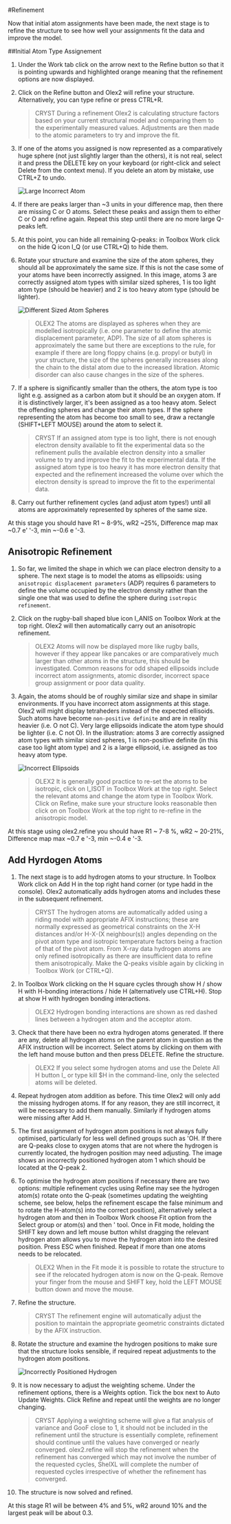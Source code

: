 #Refinement

Now that initial atom assignments have been made, the next stage is to refine the structure to see how well your assignments fit the data and improve the model.

##Initial Atom Type Assignement

1.	Under the Work tab click on the arrow next to the Refine button so that it is pointing upwards and highlighted orange meaning that the refinement options are now displayed. 
2.	Click on the Refine button and Olex2 will refine your structure. Alternatively, you can type refine or press CTRL+R.

	>CRYST During a refinement Olex2 is calculating structure factors based on your current structural model and comparing them to the experimentally measured values. Adjustments are then made to the atomic parameters to try and improve the fit.

3.	If one of the atoms you assigned is now represented as a comparatively huge sphere (not just slightly larger than the others), it is not real, select it and press the DELETE key on your keyboard (or right-click and select Delete from the context menu). If you delete an atom by mistake, use CTRL+Z to undo.

	![Large Incorrect Atom](/images/large_incorrect_atom.png)

4.	If there are peaks larger than ~3 units in your difference map, then there are missing C or O atoms. Select these peaks and assign them to either C or O and refine again. Repeat this step until there are no more large Q-peaks left. 
5.	At this point, you can hide all remaining Q-peaks: in Toolbox Work click on the hide Q icon I_Q (or use CTRL+Q) to hide them.
6.	Rotate your structure and examine the size of the atom spheres, they should all be approximately the same size. If this is not the case some of your atoms have been incorrectly assigned. In this image, atoms 3 are correctly assigned atom types with similar sized spheres, 1 is too light atom type (should be heavier) and 2 is too heavy atom type (should be lighter).

	![Different Sized Atom Spheres](/images/different_sized_atom_spheres.png)

	>OLEX2 The atoms are displayed as spheres when they are modelled isotropically (i.e. one parameter to define the atomic displacement parameter, ADP). The size of all atom spheres is approximately the same but there are exceptions to the rule, for example if there are long floppy chains (e.g. propyl or butyl) in your structure, the size of the spheres generally increases along the chain to the distal atom due to the increased libration. Atomic disorder can also cause changes in the size of the spheres.

7.	If a sphere is significantly smaller than the others, the atom type is too light e.g. assigned as a carbon atom but it should be an oxygen atom. If it is distinctively larger, it's been assigned as a too heavy atom. Select the offending spheres and change their atom types. If the sphere representing the atom has become too small to see, draw a rectangle (SHIFT+LEFT MOUSE) around the atom to select it. 

	>CRYST If an assigned atom type is too light, there is not enough electron density available to fit the experimental data so the refinement pulls the available electron density into a smaller volume to try and improve the fit to the experimental data. If the assigned atom type is too heavy it has more electron density that expected and the refinement increased the volume over which the electron density is spread to improve the fit to the experimental data.

8.	Carry out further refinement cycles (and adjust atom types!) until all atoms are approximately represented by spheres of the same size.

At this stage you should have R1 ~ 8-9%, wR2 ~25%, Difference map max ~0.7 e' '-3, min ~-0.6 e '-3. 

## Anisotropic Refinement

1.	So far, we limited the shape in which we can place electron density to a sphere. The next stage is to model the atoms as ellipsoids: using `anisotropic displacement parameters` (ADP) requires 6 parameters to define the volume occupied by the electron density rather than the single one that was used to define the sphere during `isotropic refinement`.
2.	Click on the rugby-ball shaped blue icon I_ANIS on Toolbox Work at the top right. Olex2 will then automatically carry out an anisotropic refinement.

	>OLEX2 Atoms will now be displayed more like rugby balls, however if they appear like pancakes or are comparatively much larger than other atoms in the structure, this should be investigated. Common reasons for odd shaped ellipsoids include incorrect atom assignments, atomic disorder, incorrect space group assignment or poor data quality.

3.	Again, the atoms should be of roughly similar size and shape in similar environments. If you have incorrect atom assignments at this stage. Olex2 will might display tetraheders instead of the expected ellisoids. Such atoms have become `non-positive definite` and are in reality heavier (i.e. O not C). Very large ellipsoids indicate the atom type should be lighter (i.e. C not O). In the illustration: atoms 3 are correctly assigned atom types with similar sized spheres, 1 is non-positive definite (in this case too light atom type) and 2 is a large ellipsoid, i.e. assigned as too heavy atom type.

	![Incorrect Ellipsoids](/images/incorrect_ellipsoids.png)

	>OLEX2 It is generally good practice to re-set the atoms to be isotropic, click on I_ISOT in Toolbox Work at the top right. Select the relevant atoms and change the atom type in Toolbox Work. Click on Refine, make sure your structure looks reasonable then click on   on Toolbox Work at the top right to re-refine in the anisotropic model.
	
At this stage using olex2.refine you should have R1 ~ 7-8 %, wR2 ~ 20-21%, Difference map max ~0.7 e '-3, min ~-0.4 e '-3.

## Add Hyrdogen Atoms

1.	The next stage is to add hydrogen atoms to your structure. In Toolbox Work click on Add H in the top right hand corner (or type hadd in the console). Olex2 automatically adds hydrogen atoms and includes these in the subsequent refinement.
	
	>CRYST The hydrogen atoms are automatically added using a riding model with appropriate AFIX instructions; these are normally expressed as geometrical constraints on the X-H distances and/or H-X-(X neighbour(s)) angles depending on the pivot atom type and isotropic temperature factors being a fraction of that of the pivot atom. From X-ray data hydrogen atoms are only refined isotropically as there are insufficient data to refine them anisotropically. Make the Q-peaks visible again by clicking   in Toolbox Work (or CTRL+Q).

2.	In Toolbox Work clicking on the H square cycles through show H / show H with H-bonding interactions / hide H (alternatively use CTRL+H). Stop at show H with hydrogen bonding interactions.

	>OLEX2 Hydrogen bonding interactions are shown as red dashed lines between a hydrogen atom and the acceptor atom. 

3.	Check that there have been no extra hydrogen atoms generated. If there are any, delete all hydrogen atoms on the parent atom in question as the AFIX instruction will be incorrect. Select atoms by clicking on them with the left hand mouse button and then press DELETE. Refine the structure.
	
	>OLEX2 If you select some hydrogen atoms and use the Delete All H button I_  or type kill $H in the command-line, only the selected atoms will be deleted. 

4.	Repeat hydrogen atom addition as before. This time Olex2 will only add the missing hydrogen atoms. If for any reason, they are still incorrect, it will be necessary to add them manually. Similarly if hydrogen atoms were missing after Add H. 
5.	The first assignment of hydrogen atom positions is not always fully optimised, particularly for less well defined groups such as 'OH. If there are Q-peaks close to oxygen atoms that are not where the hydrogen is currently located, the hydrogen position may need adjusting. The image shows an incorrectly positioned hydrogen atom 1 which should be located at the Q-peak 2.
6.	To optimise the hydrogen atom positions if necessary there are two options: multiple refinement cycles using Refine may see the hydrogen atom(s) rotate onto the Q-peak (sometimes updating the weighting scheme, see below, helps the refinement escape the false minimum and to rotate the H-atom(s) into the correct position), alternatively select a hydrogen atom and then in Toolbox Work choose Fit option from the Select group or atom(s) and then ' tool. Once in Fit mode, holding the SHIFT key down and left mouse button whilst dragging the relevant hydrogen atom allows you to move the hydrogen atom into the desired position. Press ESC when finished. Repeat if more than one atoms needs to be relocated.

	>OLEX2 When in the Fit mode it is possible to rotate the structure to see if the relocated hydrogen atom is now on the Q-peak. Remove your finger from the mouse and SHIFT key, hold the LEFT MOUSE button down and move the mouse.

7.	Refine the structure.

	>CRYST The refinement engine will automatically adjust the position to maintain the appropriate geometric constraints dictated by the AFIX instruction.

8.	Rotate the structure and examine the hydrogen positions to make sure that the structure looks sensible, if required repeat adjustments to the hydrogen atom positions. 

	![Incorrectly Positioned Hydrogen](/images/Incorrectly_positioned_hydrogen.png)

9.	It is now necessary to adjust the weighting scheme. Under the refinement options, there is a Weights option. Tick the box next to Auto Update Weights. Click Refine and repeat until the weights are no longer changing.
	
	>CRYST Applying a weighting scheme will give a flat analysis of variance and GooF close to 1, it should not be included in the refinement until the structure is essentially complete, refinement should continue until the values have converged or nearly converged. olex2.refine will stop the refinement when the refinement has converged which may not involve the number of the requested cycles, ShelXL will complete the number of requested cycles irrespective of whether the refinement has converged.

10.	The structure is now solved and refined.
	
At this stage R1 will be between 4% and 5%, wR2 around 10% and the largest peak will be about 0.3.
